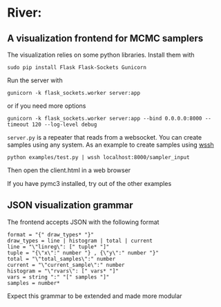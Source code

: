 # River:
## A visualization frontend for MCMC samplers

The visualization relies on some python libraries.
Install them with

    sudo pip install Flask Flask-Sockets Gunicorn

Run the server with

    gunicorn -k flask_sockets.worker server:app

or if you need more options

    gunicorn -k flask_sockets.worker server:app --bind 0.0.0.0:8000 --timeout 120 --log-level debug
 
`server.py` is a repeater that reads from a websocket. You can create samples using any system.
As an example to create samples using [wssh](https://github.com/progrium/wssh)

    python examples/test.py | wssh localhost:8000/sampler_input

Then open the client.html in a web browser

If you have pymc3 installed, try out of the other examples

## JSON visualization grammar

The frontend accepts JSON with the following format

    format = "{" draw_types* "}"
    draw_types = line | histogram | total | current
    line = "\"linreg\": [" tuple* "]" 
    tuple = "{\"x\":" number "} , {\"y\":" number "}"
    total = "\"total_samples\":" number
    current = "\"current_sample\":" number
    histogram = "\"rvars\": [" vars* "]" 
    vars = string ":" "[" samples "]"
    samples = number*

Expect this grammar to be extended and made more modular
